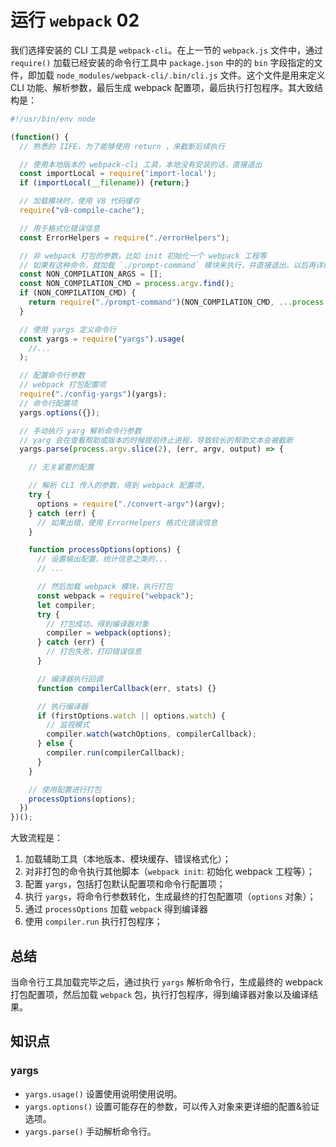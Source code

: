 # 运行 `webpack` 02

我们选择安装的 CLI 工具是 `webpack-cli`。在上一节的 `webpack.js` 文件中，通过 `require()` 加载已经安装的命令行工具中 `package.json` 中的的 `bin` 字段指定的文件，即加载 `node_modules/webpack-cli/.bin/cli.js` 文件。这个文件是用来定义 CLI 功能、解析参数，最后生成 webpack 配置项，最后执行打包程序。其大致结构是：

```javascript
#!/usr/bin/env node

(function() {
  // 熟悉的 IIFE，为了能够使用 return ，来截断后续执行

  // 使用本地版本的 webpack-cli 工具，本地没有安装的话，直接退出
  const importLocal = require('import-local');
  if (importLocal(__filename)) {return;}

  // 加载模块时，使用 V8 代码缓存
  require("v8-compile-cache");

  // 用于格式化错误信息
  const ErrorHelpers = require("./errorHelpers");

  // 非 webpack 打包的参数，比如 init 初始化一个 webpack 工程等
  // 如果有这种命令，就加载 `./prompt-command` 模块来执行，并直接退出，以后再详细说明
  const NON_COMPILATION_ARGS = [];
  const NON_COMPILATION_CMD = process.argv.find();
  if (NON_COMPILATION_CMD) {
    return require("./prompt-command")(NON_COMPILATION_CMD, ...process.argv);
  }

  // 使用 yargs 定义命令行
  const yargs = require("yargs").usage(
    //...
  );

  // 配置命令行参数
  // webpack 打包配置项
  require("./config-yargs")(yargs);
  // 命令行配置项
  yargs.options({});

  // 手动执行 yarg 解析命令行参数
  // yarg 会在查看帮助或版本的时候提前终止进程，导致较长的帮助文本会被截断
  yargs.parse(process.argv.slice(2), (err, argv, output) => {

    // 无关紧要的配置

    // 解析 CLI 传入的参数，得到 webpack 配置项，
    try {
      options = require("./convert-argv")(argv);
    } catch (err) {
      // 如果出错，使用 ErrorHelpers 格式化错误信息
    }

    function processOptions(options) {
      // 设置输出配置，统计信息之类的...
      // ...

      // 然后加载 webpack 模块，执行打包
      const webpack = require("webpack");
      let compiler;
      try {
        // 打包成功，得到编译器对象
        compiler = webpack(options);
      } catch (err) {
        // 打包失败，打印错误信息
      }

      // 编译器执行回调
      function compilerCallback(err, stats) {}

      // 执行编译器
      if (firstOptions.watch || options.watch) {
        // 监视模式
        compiler.watch(watchOptions, compilerCallback);
      } else {
        compiler.run(compilerCallback);
      }
    }

    // 使用配置进行打包
    processOptions(options);
  })
})();
```

大致流程是：
1. 加载辅助工具（本地版本、模块缓存、错误格式化）；
2. 对非打包的命令执行其他脚本（`webpack init`: 初始化 webpack 工程等）；
3. 配置 `yargs`，包括打包默认配置项和命令行配置项；
4. 执行 `yargs`，将命令行参数转化，生成最终的打包配置项（`options` 对象）；
5. 通过 `processOptions` 加载 `webpack` 得到编译器
6. 使用 `compiler.run` 执行打包程序；

## 总结

当命令行工具加载完毕之后，通过执行 `yargs` 解析命令行，生成最终的 webpack 打包配置项，然后加载 `webpack` 包，执行打包程序，得到编译器对象以及编译结果。

## 知识点

### yargs

- `yargs.usage()` 设置使用说明使用说明。
- `yargs.options()` 设置可能存在的参数，可以传入对象来更详细的配置&验证选项。
- `yargs.parse()` 手动解析命令行。
